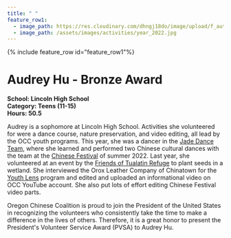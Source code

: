 ```yaml
---
title: " "
feature_row1:
  - image_path: https://res.cloudinary.com/dhngj18do/image/upload/f_auto,q_auto/v1/images/pvsa/2022_Audrey_Hu
  - image_path: /assets/images/activities/year_2022.jpg
---
```


{% include feature_row id="feature_row1"%}

# Audrey Hu - Bronze Award

**School: Lincoln High School**  
**Category: Teens (11-15)**  
**Hours: 50.5**  

Audrey is a sophomore at Lincoln High School. Activities she volunteered for were a dance course, nature preservation, and video editing, all lead by the OCC youth programs. This year, she was a dancer in the [Jade Dance Team](https://pdxchinese.org/youthdance/), where she learned and performed two Chinese cultural dances with the team at the [Chinese Festival](https://pdxchinese.org/chinesefestival/) of summer 2022. Last year, she volunteered at an event by the [Friends of Tualatin Refuge](https://friendsoftualatinrefuge.org/) to plant seeds in a wetland. She interviewed the Orox Leather Company of Chinatown for the [Youth Lens](https://pdxchinese.org/youthlens/) program and edited and uploaded an informational video on OCC YouTube account. She also put lots of effort editing Chinese Festival video parts. 

Oregon Chinese Coalition is proud to join the President of the United States in recognizing the volunteers who consistently take the time to make a difference in the lives of others. Therefore, it is a great honor to present the President's Volunteer Service Award (PVSA) to Audrey Hu.
